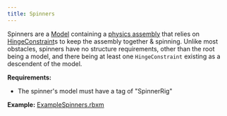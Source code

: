 ```yaml
---
title: Spinners
---
```


Spinners are a [Model](https://create.roblox.com/docs/reference/engine/classes/Model) containing a [physics assembly](https://create.roblox.com/docs/physics/assemblies) that relies on [HingeConstraint](https://create.roblox.com/docs/reference/engine/classes/HingeConstraint)s to keep the assembly together & spinning. Unlike most obstacles, spinners have no structure requirements, other than the root being a model, and there being at least one `HingeConstraint` existing as a descendent of the model.

**Requirements:**

- The spinner's model must have a tag of "SpinnerRig"

**Example:** [ExampleSpinners.rbxm](../Assets/ObstacleExamples/ExampleSpinners.rbxm)